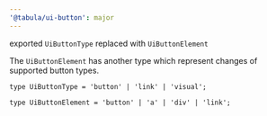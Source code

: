 ```yaml
---
'@tabula/ui-button': major
---
```


exported `UiButtonType` replaced with `UiButtonElement`

The `UiButtonElement` has another type which represent changes of supported button types.

```tsx
type UiButtonType = 'button' | 'link' | 'visual';

type UiButtonElement = 'button' | 'a' | 'div' | 'link';
```
